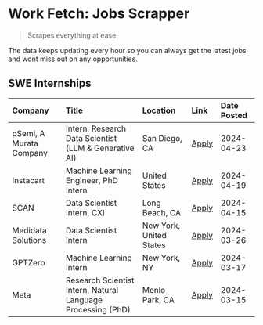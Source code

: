 # Work Fetch: Jobs Scrapper
> Scrapes everything at ease

The data keeps updating every hour so you can always get the latest jobs and wont miss out on any opportunities.

## SWE Internships
<!--START_SECTION:workfetch-->
| Company                 | Title                                                        | Location                | Link                                                                                                                                                                                                                                                                         | Date Posted   |
|:------------------------|:-------------------------------------------------------------|:------------------------|:-----------------------------------------------------------------------------------------------------------------------------------------------------------------------------------------------------------------------------------------------------------------------------|:--------------|
| pSemi, A Murata Company | Intern, Research Data Scientist (LLM & Generative AI)        | San Diego, CA           | [Apply](https://www.linkedin.com/jobs/view/intern-research-data-scientist-llm-generative-ai-at-psemi-a-murata-company-3887074168?position=4&pageNum=0&refId=cQRKR2T%2BFBWi2AORuxAl2A%3D%3D&trackingId=rIRWszwi5pJnBt8PNSAj9A%3D%3D&trk=public_jobs_jserp-result_search-card) | 2024-04-23    |
| Instacart               | Machine Learning Engineer, PhD Intern                        | United States           | [Apply](https://www.linkedin.com/jobs/view/machine-learning-engineer-phd-intern-at-instacart-3901991739?position=2&pageNum=0&refId=cQRKR2T%2BFBWi2AORuxAl2A%3D%3D&trackingId=1fdoQ4mBjpQr7%2FiQBuDNig%3D%3D&trk=public_jobs_jserp-result_search-card)                        | 2024-04-19    |
| SCAN                    | Data Scientist Intern, CXI                                   | Long Beach, CA          | [Apply](https://www.linkedin.com/jobs/view/data-scientist-intern-cxi-at-scan-3899690492?position=9&pageNum=0&refId=cQRKR2T%2BFBWi2AORuxAl2A%3D%3D&trackingId=BN9%2FGJoKZJ%2FWO0x%2BiTT%2FVA%3D%3D&trk=public_jobs_jserp-result_search-card)                                  | 2024-04-15    |
| Medidata Solutions      | Data Scientist Intern                                        | New York, United States | [Apply](https://www.linkedin.com/jobs/view/data-scientist-intern-at-medidata-solutions-3810253704?position=8&pageNum=0&refId=cQRKR2T%2BFBWi2AORuxAl2A%3D%3D&trackingId=smVFmjp7JgjstZmCYfg2Cw%3D%3D&trk=public_jobs_jserp-result_search-card)                                | 2024-03-26    |
| GPTZero                 | Machine Learning Intern                                      | New York, NY            | [Apply](https://www.linkedin.com/jobs/view/machine-learning-intern-at-gptzero-3860723963?position=7&pageNum=0&refId=cQRKR2T%2BFBWi2AORuxAl2A%3D%3D&trackingId=zPS7Ph%2BRbsVSQfJPRxPOrg%3D%3D&trk=public_jobs_jserp-result_search-card)                                       | 2024-03-17    |
| Meta                    | Research Scientist Intern, Natural Language Processing (PhD) | Menlo Park, CA          | [Apply](https://www.linkedin.com/jobs/view/research-scientist-intern-natural-language-processing-phd-at-meta-3858718375?position=10&pageNum=0&refId=cQRKR2T%2BFBWi2AORuxAl2A%3D%3D&trackingId=6BiMRv3M2peR3LP7%2BvhT7Q%3D%3D&trk=public_jobs_jserp-result_search-card)       | 2024-03-15    |
<!--END_SECTION:workfetch-->
